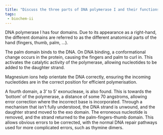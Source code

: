 ```yaml
---
title: "Discuss the three parts of DNA polymerase I and their functions in DNA replication. How does the formation of a double helix impact entropy? "
tags:
 - biochem-ii
---
```

DNA polymerase I has four domains. Due to its appearance as a right-hand, the different domains are referred to as the different anatomical parts of the hand (fingers, thumb, palm, ...).  

The palm domain binds to the DNA. On DNA binding, a conformational change occurs in the protein, causing the fingers and palm to curl in. This activates the catalytic activity of the polymerase, allowing nucleotides to be added to the daughter strand.  

Magnesium ions help orientate the DNA correctly, ensuring the incoming nucleotides are in the correct position for efficient polymerisation.  

A fourth domain, a 3’ to 5’ exonuclease, is also found. This is towards the ‘bottom’ of the polymerase, a distance of some 70 angstroms, allowing error correction where the incorrect base is incorporated. Through a mechanism that isn’t fully understood, the DNA strand is unwound, and the daughter strand moved to the exo domain. The erroneous nucleotide is removed, and the strand returned to the palm-fingers-thumb domain. This allows obvious errors to be corrected, with the normal DNA repair pathways used for more complicated errors, such as thymine dimers.  
